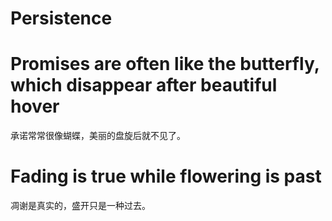 # Persistence

# Promises are often like the butterfly, which disappear after beautiful hover
承诺常常很像蝴蝶，美丽的盘旋后就不见了。

# Fading is true while flowering is past
凋谢是真实的，盛开只是一种过去。